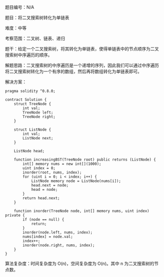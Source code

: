 题目编号：N/A

题目：将二叉搜索树转化为单链表

难度：中等

考察范围：二叉树、链表、递归

题干：给定一个二叉搜索树，将其转化为单链表，使得单链表中的节点顺序为二叉搜索树中序遍历的顺序。

解题思路：二叉搜索树的中序遍历是一个递增的序列，因此我们可以通过中序遍历将二叉搜索树转化为一个有序的数组，然后再将数组转化为单链表即可。

解决方案：

```
pragma solidity ^0.8.0;

contract Solution {
    struct TreeNode {
        int val;
        TreeNode left;
        TreeNode right;
    }

    struct ListNode {
        int val;
        ListNode next;
    }

    ListNode head;

    function increasingBST(TreeNode root) public returns (ListNode) {
        int[] memory nums = new int[](1000);
        uint index = 0;
        inorder(root, nums, index);
        for (uint i = 0; i < index; i++) {
            ListNode memory node = ListNode(nums[i]);
            head.next = node;
            head = node;
        }
        return head.next;
    }

    function inorder(TreeNode node, int[] memory nums, uint index) private {
        if (node == null) {
            return;
        }
        inorder(node.left, nums, index);
        nums[index] = node.val;
        index++;
        inorder(node.right, nums, index);
    }
}
```

算法复杂度：时间复杂度为 O(n)，空间复杂度为 O(n)。其中 n 为二叉搜索树的节点数。